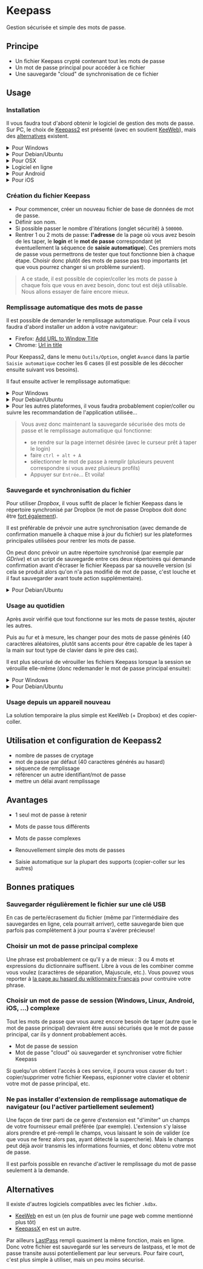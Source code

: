 # Keepass

Gestion sécurisée et simple des mots de passe.

## Principe

* Un fichier Keepass crypté contenant tout les mots de passe
* Un mot de passe principal pour accéder à ce fichier
* Une sauvegarde "cloud" de synchronisation de ce fichier

## Usage

### Installation

Il vous faudra tout d'abord obtenir le logiciel de gestion des mots de passe.
Sur PC, le choix de [Keepass2](http://keepass.info/) est présenté (avec en soutient [KeeWeb](https://app.keeweb.info/)), mais des [alternatives](#alternatives) existent.

<details><summary> Pour Windows </summary><p>

Télécharger et lancer l'installation de Keepass2 depuis le [site de keepass](http://keepass.info/download.html).
</p></details>


<details><summary> Pour Debian/Ubuntu </summary><p>

Le paquet keepass2 est disponible dans les dépôts.

La logithèque Ubuntu le propose donc : recherchez `keepass2`.

La commande suivante est également une possibilité:
```
sudo apt-get install keepass2
```
*Il est par la suite possible de maintenir Keepass2 à jour en ouvrant les archives obtenue depuis le site officiel et en écrasant les fichiers dans le répertoire de l'exécutable.*

</p></details>

<details><summary> Pour OSX </summary><p>

Pas encore de conseil à donner, si ce n'est cette [page](https://sourceforge.net/p/keepass/discussion/329220/thread/eb00d276/?limit=25&page=0).
</p></details>

<details><summary> Logiciel en ligne </summary><p>

[KeeWeb](https://app.keeweb.info/) propose une page web open-source qui permet de gérer les fichiers de mot de passe.

Sans installation requise, cette page gère tout en local sur votre ordinateur (vous pouvez sauvegarder la page sur votre appareil, il n'y a pas d'échange avec un serveur distant).

C'est aussi une bonne alternative quand on n'a pas la possibilité d'installer un logiciel spécifique.
</p></details>

<details><summary> Pour Android </summary><p>

[Keepass2Android](https://play.google.com/apps/testing/keepass2android.keepass2android) semble être une bonne option (non testée).
</p></details>

<details><summary> Pour iOS </summary><p>

Là encore, une option non-testée semble disponible gratuitement: [MiniKeePass](https://itunes.apple.com/fr/app/minikeepass-secure-password-manager/id451661808?mt=8)
</p></details>


### Création du fichier Keepass

* Pour commencer, créer un nouveau fichier de base de données de mot de passe.
* Définir son nom.
* Si possible passer le nombre d'itérations (onglet sécurité) à `500000`.
* Rentrer 1 ou 2 mots de passe: **l'adresse** de la page où vous avez besoin de les taper, le **login** et le **mot de passe** correspondant (et éventuellement la séquence de **saisie automatique**). Ces premiers mots de passe vous permettrons de tester que tout fonctionne bien à chaque étape. Choisir donc plutôt des mots de passe pas trop importants (et que vous pourrez changer si un problème survient).

> A ce stade, il est possible de copier/coller les mots de passe à chaque fois que vous en avez besoin, donc tout est déjà utilisable. Nous allons essayer de faire encore mieux.

### Remplissage automatique des mots de passe

Il est possible de demander le remplissage automatique.
Pour cela il vous faudra d'abord installer un addon à votre navigateur:
* Firefox: [Add URL to Window Title](https://addons.mozilla.org/fr/firefox/addon/add-url-to-window-title/)
* Chrome: [Url in title](https://chrome.google.com/webstore/detail/url-in-title/ignpacbgnbnkaiooknalneoeladjnfgb?utm_source=chrome-app-launcher-info-dialog)

Pour Keepass2, dans le menu `Outils/Option`, onglet `Avancé` dans la partie `Saisie automatique` cocher les 6 cases (il est possible de les décocher ensuite suivant vos besoins).

Il faut ensuite activer le remplissage automatique:
<details><summary> Pour Windows </summary><p>

Par défaut, le raccourci clavier `ctrl + alt + A` fonctionne (et il est possible de configurer un autre raccourci).
</p></details>

<details><summary> Pour Debian/Ubuntu </summary><p>

Il faut tout d'abord installer `xdotool` qui permet d'émuler une frappe au clavier:
```
sudo apt-get install xdotool
```
Si la saisie est parfois problématique (caractères mal frappés) cela peut être dû à plusieurs configurations de saisie de clavier (il faut se limiter à une "langue" de clavier dans le système)

Vérifier que l'exécutable `KeePass.exe` se situe dans le répertoire `/usr/lib/keepass2/`, et si ce n'est pas le cas, chercher avec la commande:
```
find / -name KeePass.exe
```
Ensuite, ajouter le raccourci de clavier personnalisé (`paramètres/clavier`) pour `ctrl + alt + A` qui lance la commande suivante (en fournissant le chemin correct vers l'exécutable):
```
mono /usr/lib/keepass2/KeePass.exe --auto-type
```
</p></details>

<details><summary>
Pour les autres plateformes, il vous faudra probablement copier/coller ou suivre les recommandation de l'application utilisée...</summary><p>

Plus d'informations à venir si nous en trouvons.
Proposez vos solutions!
</p></details>

> Vous avez donc maintenant la sauvegarde sécurisée des mots de passe et le remplissage automatique qui fonctionne:
> * se rendre sur la page internet désirée (avec le curseur prêt à taper le login)
> * faire `ctrl + alt + A`
> * sélectionner le mot de passe à remplir (plusieurs peuvent correspondre si vous avez plusieurs profils)
> * Appuyer sur `Entrée`... Et voila!

### Sauvegarde et synchronisation du fichier

Pour utiliser *Dropbox*, il vous suffit de placer le fichier Keepass dans le répertoire synchronisé par Dropbox (le mot de passe Dropbox doit donc être [fort également](#Bonnes-pratiques)).

Il est préférable de prévoir une autre synchronisation (avec demande de confirmation manuelle à chaque mise à jour du fichier) sur les plateformes principales utilisées pour rentrer les mots de passe.

On peut donc prévoir un autre répertoire synchronisé (par exemple par *GDrive*) et un script de sauvegarde entre ces deux répertoires qui demande confirmation avant d'écraser le fichier Keepass par sa nouvelle version (si cela se produit alors qu'on n'a pas modifié de mot de passe, c'est louche et il faut sauvegarder avant toute action supplémentaire).

<details><summary> Pour Debian/Ubuntu </summary><p>

Installer [drive](https://github.com/odeke-em/drive#installation) pour linux.

Ensuite un script va vérifier régulièrement que le fichier a été mis à jour: [scriptCheckDiff.sh](https://github.com/i2855l7h9w/keepass_doc/blob/master/debian/scriptCheckDiff.sh).

Il est nécessaire de le lancer au démarrage de la session: [scriptSaveGDrive.desktop](https://github.com/i2855l7h9w/keepass_doc/blob/master/debian/gnome/scriptSaveGDrive.desktop) à copier dans `~/.config/autostart` pour le cas de *Gnome*)

Puis il lance le script de synchronisation des répertoires si besoin: [scriptSaveGDrive.sh](https://github.com/i2855l7h9w/keepass_doc/blob/master/debian/scriptSaveGDrive.sh)

> Ces scripts sont susceptibles de devoir être modifiés pour chaque usage!
</p></details>

### Usage au quotidien

Après avoir vérifié que tout fonctionne sur les mots de passe testés, ajouter les autres.

Puis au fur et à mesure, les changer pour des mots de passe générés (40 caractères aléatoires, plutôt sans accents pour être capable de les taper à la main sur tout type de clavier dans le pire des cas).

Il est plus sécurisé de vérouiller les fichiers Keepass lorsque la session se vérouille elle-même (donc redemander le mot de passe principal ensuite):
<details><summary> Pour Windows </summary><p>
Cette option est proposée dans Keepass2 directement
</p></details>

<details><summary> Pour Debian/Ubuntu </summary><p>

Le fichier [scriptLockSessionKeePass2.sh](https://github.com/i2855l7h9w/keepass_doc/blob/master/debian/gnome/scriptLockSessionKeePass2.sh) est lancé par [scriptLockSessionKeePass2.desktop](https://github.com/i2855l7h9w/keepass_doc/blob/master/debian/gnome/scriptLockSessionKeePass2.desktop) sur *Gnome*.

> Ces scripts sont susceptibles de devoir être modifiés pour chaque usage!
</p></details>

### Usage depuis un appareil nouveau

La solution temporaire la plus simple est KeeWeb (+ Dropbox) et des copier-coller.

## Utilisation et configuration de Keepass2

* nombre de passes de cryptage
* mot de passe par défaut (40 caractères générés au hasard)
* séquence de remplissage
* référencer un autre identifiant/mot de passe
* mettre un délai avant remplissage

## Avantages

* 1 seul mot de passe à retenir

* Mots de passe tous différents
* Mots de passe complexes
* Renouvellement simple des mots de passes
* Saisie automatique sur la plupart des supports (copier-coller sur les autres)

## Bonnes pratiques

### Sauvegarder régulièrement le fichier sur une clé USB

En cas de perte/écrasement du fichier (même par l'intermédiaire des sauvegardes en ligne, cela pourrait arriver), cette sauvegarde bien que parfois pas complètement à jour pourra s'avérer précieuse!

### Choisir un mot de passe principal complexe

Une phrase est probablement ce qu'il y a de mieux : 3 ou 4 mots et expressions du dictionnaire suffisent.
Libre à vous de les combiner comme vous voulez (caractères de séparation, Majuscule, etc.).
Vous pouvez vous reporter à [la page au hasard du wiktionnaire Français](http://tools.wmflabs.org/anagrimes/hasard.php?langue=fr) pour contruire votre phrase.

### Choisir un mot de passe de session (Windows, Linux, Android, iOS, ...) complexe

Tout les mots de passe que vous aurez encore besoin de taper (autre que le mot de passe principal) devraient être aussi sécurisés que le mot de passe principal, car ils y donnent probablement accès.

* Mot de passe de session
* Mot de passe "cloud" où sauvegarder et synchroniser votre fichier Keepass

Si quelqu'un obtient l'accès à ces service, il pourra vous causer du tort : copier/supprimer votre fichier Keepass, espionner votre clavier et obtenir votre mot de passe principal, etc.

### Ne pas installer d'extension de remplissage automatique de navigateur (ou l'activer partiellement seulement)

Une façon de tirer parti de ce genre d'extension est "d'imiter" un champs de votre fournisseur email préférée (par exemple). L'extension s'y laisse alors prendre et pré-rempli le champs, vous laissant le soin de valider (ce que vous ne ferez alors pas, ayant détecté la supercherie). Mais le champs peut déjà avoir transmis les informations fournies, et donc obtenu votre mot de passe.

Il est parfois possible en revanche d'activer le remplissage du mot de passe seulement à la demande.

## Alternatives

Il existe d'autres logiciels compatibles avec les fichier `.kdbx`.
* [KeeWeb](https://keeweb.info/) en est un (en plus de fournir une page web comme mentionné plus tôt)
* [KeepassX](https://www.keepassx.org/) en est un autre.

Par ailleurs [LastPass](https://www.lastpass.com/fr) rempli quasiment la même fonction, mais en ligne.
Donc votre fichier est sauvegardé sur les serveurs de lastpass, et le mot de passe transite aussi potentiellement par leur serveurs. Pour faire court, c'est plus simple à utiliser, mais un peu moins sécurisé.
